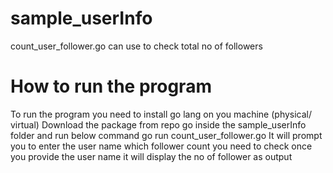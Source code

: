 # sample_userInfo
count_user_follower.go can use to check total no of followers

# How to run the program
To run the program you need to install go lang on you machine (physical/ virtual)
Download the package from repo 
go inside the sample_userInfo folder and run below command 
      go run count_user_follower.go
It will prompt you to enter the user name which follower count you need to check
once you provide the user name it will display the no of follower as output
